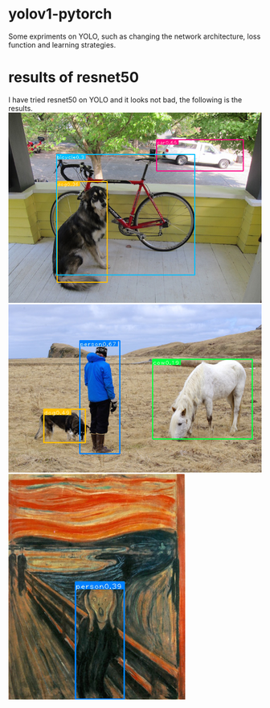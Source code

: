 # yolov1-pytorch
Some expriments on YOLO, such as changing the network architecture, loss function and learning strategies. 
# results of resnet50
I have tried resnet50 on YOLO and it looks not bad, the following is the results.
![](det/bbox_dog.png)  
![](det/bbox_person.png)  
![](det/bbox_scream.png)

